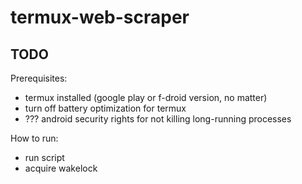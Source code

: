 # termux-web-scraper

## TODO
Prerequisites:
- termux installed (google play or f-droid version, no matter)
- turn off battery optimization for termux
- ??? android security rights for not killing long-running processes

How to run:
- run script
- acquire wakelock 